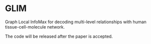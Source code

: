 # GLIM
Graph Local InfoMax for decoding multi-level relationships with human tissue-cell-molecule network.

The code will be released after the paper is accepted.
